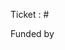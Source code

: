 <!-- Add "fix" in front of "#" if it fixes the ticket or do nothing to only mention it.

This PR will be harvested on changelog.lizmap.com if there is a "changelog" label.
Funded by NAME URL
-->

Ticket : #

Funded by
